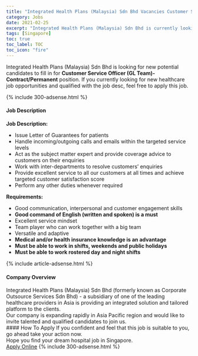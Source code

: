 ```yaml
---
title: "Integrated Health Plans (Malaysia) Sdn Bhd Vacancies Customer Service Officer (GL Team)- Contract/Permanent" 
category: Jobs 
date: 2021-02-25 
excerpt: "Integrated Health Plans (Malaysia) Sdn Bhd is currently looking for suitable person to fill in the Customer Service Officer (GL Team)- Contract/Permanent which positioned at Singapore" 
tags: [Singapore] 
toc: true 
toc_label: TOC 
toc_icon: "fire" 
--- 
```


<p>Integrated Health Plans (Malaysia) Sdn Bhd is looking for new potential candidates to fill in for <b>Customer Service Officer (GL Team)- Contract/Permanent</b> position. If you currently looking for new healthcare job opportunities and qualified with the job desc, feel free to apply this job.
</p>{% include 300-adsense.html %} 
<div><div><h4>Job Description</h4></div><div><div><span><div><div><strong>Job Description:</strong></div><ul><li>Issue Letter of Guarantees for patients</li><li>Handle incoming/outgoing calls and emails within the targeted service levels</li><li>Act as the subject matter expert and provide coverage advice to customers on their enquiries</li><li>Work with inter-departments to resolve customers&#8217; enquiries</li><li>Provide excellent service to all our customers at all times and achieve targeted customer satisfaction score</li><li>Perform any other duties whenever required</li></ul><div><div><strong>Requirements:</strong></div><div><ul><li>Good communication, interpersonal and customer engagement skills</li><li><strong>Good command of English (written and spoken) is a must</strong></li><li>Excellent service mindset</li><li>Team player who can work together with a big team</li><li>Versatile and adaptive</li><li><strong>Medical and/or health insurance knowledge is an advantage</strong></li><li><strong>Must be able to work in shifts, weekends and public holidays</strong></li><li><strong>Must be able to work rostered day and night shifts</strong></li></ul></div></div></div></span></div></div></div> 
{% include article-adsense.html %} 
<div><div><h4>Company Overview</h4></div><div><div><span><div><div>Integrated Health Plans (Malaysia) Sdn Bhd (formerly known as Corporate Outsource Services Sdn Bhd) - a subsidiary of one of the leading healthcare providers in Asia is providing an integrated solution and tailored platform to the clients.<br>
Our company is expanding rapidly in Asia Pacific region and would like to invite talented and qualified candidates to join us.</div></div></span></div></div></div> 
#### How To Apply 
If you confident and feel that this job is suitable to you, go ahead take your action now. <br/> 
Hope you find your dream hospital job in Singapore. <br/> 
<a href="https://www.jobstreet.com.my/en/job/customer-service-officer-gl-team-contract-permanent-8374219/origin/sg?jobId=jobstreet-sg-job-8374219" class="btn btn--warning" target="_blank" rel="nofollow noopenner">Apply Online</a> 
{% include 300-adsense.html %} 